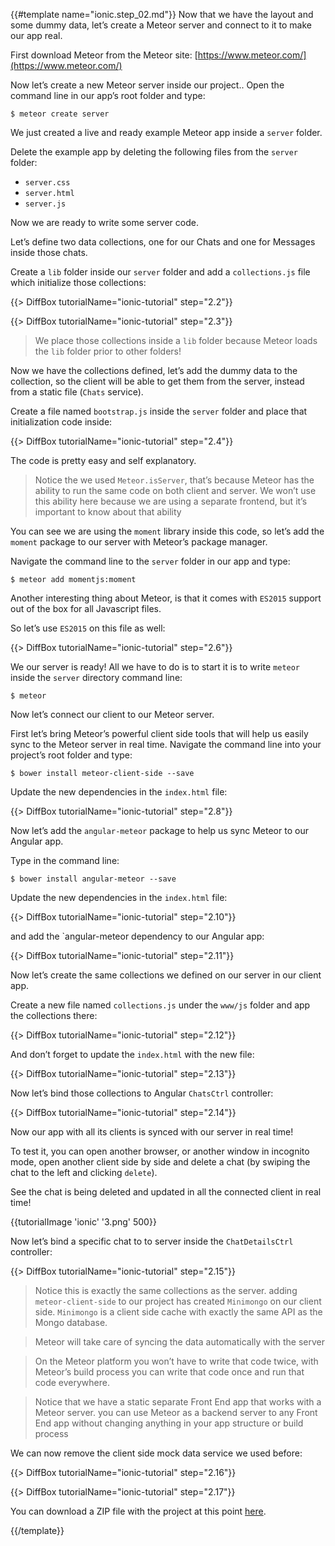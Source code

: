 {{#template name="ionic.step_02.md"}}
Now that we have the layout and some dummy data, let’s create a Meteor server and connect to it to make our app real.

First download Meteor from the Meteor site: [https://www.meteor.com/](https://www.meteor.com/)

Now let’s create a new Meteor server inside our project..
Open the command line in our app’s root folder and type:

    $ meteor create server

We just created a live and ready example Meteor app inside a `server` folder.

Delete the example app by deleting the following files from the `server` folder:

* `server.css`
* `server.html`
* `server.js`

Now we are ready to write some server code.

Let’s define two data collections, one for our Chats and one for Messages inside those chats.

Create a `lib` folder inside our `server` folder and add a `collections.js` file which initialize those collections:

{{> DiffBox tutorialName="ionic-tutorial" step="2.2"}}

{{> DiffBox tutorialName="ionic-tutorial" step="2.3"}}

> We place those collections inside a `lib` folder because Meteor loads the `lib` folder prior to other folders!

Now we have the collections defined, let’s add the dummy data to the collection, so the client will be able to get them from the server, instead from a static file (`Chats` service).

Create a file named `bootstrap.js` inside the `server` folder and place that initialization code inside:

{{> DiffBox tutorialName="ionic-tutorial" step="2.4"}}

The code is pretty easy and self explanatory.

> Notice the we used `Meteor.isServer`, that’s because Meteor has the ability to run the same code on both client and server. We won’t use this ability here because we are using a separate frontend, but it’s important to know about that ability

You can see we are using the `moment` library inside this code, so let’s add the `moment` package to our server with Meteor’s package manager.

Navigate the command line to the `server` folder in our app and type:

    $ meteor add momentjs:moment

Another interesting thing about Meteor, is that it comes with `ES2015` support out of the box for all Javascript files.

So let’s use `ES2015` on this file as well:

{{> DiffBox tutorialName="ionic-tutorial" step="2.6"}}

We our server is ready!
All we have to do is to start it is to write `meteor` inside the `server` directory command line:

    $ meteor

Now let’s connect our client to our Meteor server.

First let’s bring Meteor’s powerful client side tools that will help us easily sync to the Meteor server in real time.
Navigate the command line into your project’s root folder and type:

    $ bower install meteor-client-side --save

Update the new dependencies in the `index.html` file:

{{> DiffBox tutorialName="ionic-tutorial" step="2.8"}}

Now let’s add the `angular-meteor` package to help us sync Meteor to our Angular app.

Type in the command line:

    $ bower install angular-meteor --save

Update the new dependencies in the `index.html` file:

{{> DiffBox tutorialName="ionic-tutorial" step="2.10"}}

and add the `angular-meteor dependency to our Angular app:

{{> DiffBox tutorialName="ionic-tutorial" step="2.11"}}

Now let’s create the same collections we defined on our server in our client app.

Create a new file named `collections.js` under the `www/js` folder and app the collections there:

{{> DiffBox tutorialName="ionic-tutorial" step="2.12"}}

And don’t forget to update the `index.html` with the new file:

{{> DiffBox tutorialName="ionic-tutorial" step="2.13"}}

Now let’s bind those collections to Angular `ChatsCtrl` controller:

{{> DiffBox tutorialName="ionic-tutorial" step="2.14"}}

Now our app with all its clients is synced with our server in real time!

To test it, you can open another browser, or another window in incognito mode, open another client side by side and delete a chat (by swiping the chat to the left and clicking `delete`).

See the chat is being deleted and updated in all the connected client in real time!

{{tutorialImage 'ionic' '3.png' 500}}

Now let’s bind a specific chat to to server inside the `ChatDetailsCtrl` controller:

{{> DiffBox tutorialName="ionic-tutorial" step="2.15"}}

> Notice this is exactly the same collections as the server. adding `meteor-client-side` to our project has created `Minimongo` on our client side. `Minimongo` is a client side cache with exactly the same API as the Mongo database.

> Meteor will take care of syncing the data automatically with the server

> On the Meteor platform you won’t have to write that code twice, with Meteor’s build process you can write that code once and run that code everywhere.

> Notice that we have a static separate Front End app that works with a Meteor server. you can use Meteor as a backend server to any Front End app without changing anything in your app structure or build process

We can now remove the client side mock data service we used before:

{{> DiffBox tutorialName="ionic-tutorial" step="2.16"}}

{{> DiffBox tutorialName="ionic-tutorial" step="2.17"}}

You can download a ZIP file with the project at this point [here](https://github.com/idanwe/ionic-cli-meteor-whatsapp-tutorial/archive/3f74094749b2ccef9e03fb32903c676b6176d915.zip).

{{/template}}